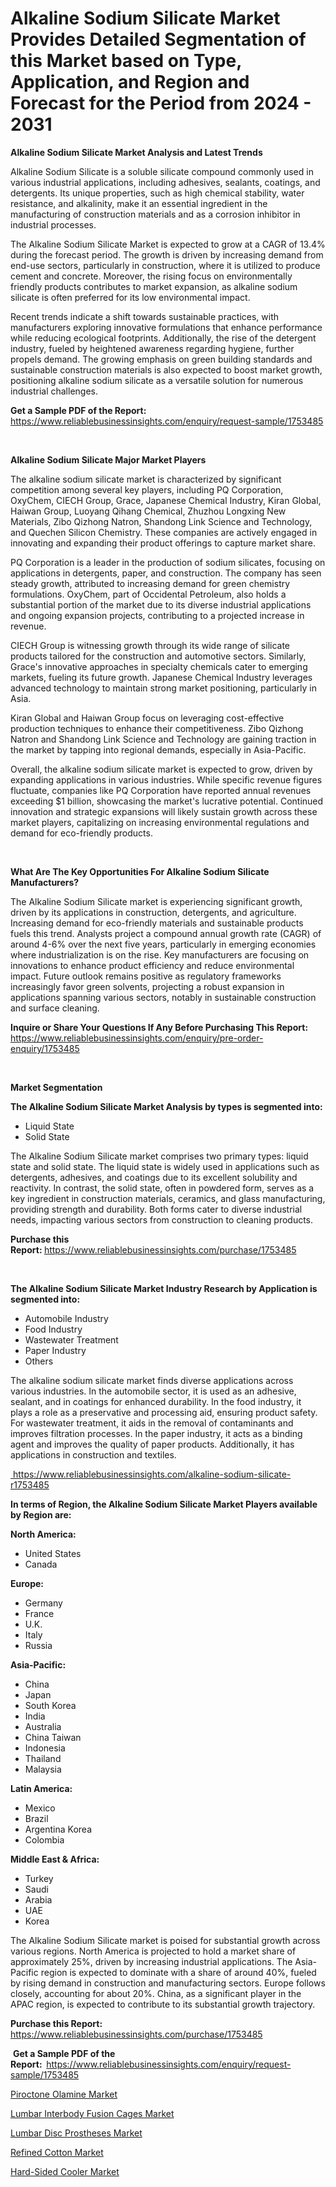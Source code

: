 <p><h1>Alkaline Sodium Silicate Market Provides Detailed Segmentation of this Market based on Type, Application, and Region and Forecast for the Period from 2024 - 2031</h1></p><p><strong>Alkaline Sodium Silicate Market Analysis and Latest Trends</strong></p>
<p><p>Alkaline Sodium Silicate is a soluble silicate compound commonly used in various industrial applications, including adhesives, sealants, coatings, and detergents. Its unique properties, such as high chemical stability, water resistance, and alkalinity, make it an essential ingredient in the manufacturing of construction materials and as a corrosion inhibitor in industrial processes.</p><p>The Alkaline Sodium Silicate Market is expected to grow at a CAGR of 13.4% during the forecast period. The growth is driven by increasing demand from end-use sectors, particularly in construction, where it is utilized to produce cement and concrete. Moreover, the rising focus on environmentally friendly products contributes to market expansion, as alkaline sodium silicate is often preferred for its low environmental impact.</p><p>Recent trends indicate a shift towards sustainable practices, with manufacturers exploring innovative formulations that enhance performance while reducing ecological footprints. Additionally, the rise of the detergent industry, fueled by heightened awareness regarding hygiene, further propels demand. The growing emphasis on green building standards and sustainable construction materials is also expected to boost market growth, positioning alkaline sodium silicate as a versatile solution for numerous industrial challenges.</p></p>
<p><strong>Get a Sample PDF of the Report:&nbsp;</strong> <a href="https://www.reliablebusinessinsights.com/enquiry/request-sample/1753485?utm_campaign=39&utm_medium=2&utm_source=Github&utm_content=ia&utm_term=10112024&utm_id=alkaline-sodium-silicate">https://www.reliablebusinessinsights.com/enquiry/request-sample/1753485</a></p>
<p>&nbsp;</p>
<p><strong>Alkaline Sodium Silicate Major Market Players</strong></p>
<p><p>The alkaline sodium silicate market is characterized by significant competition among several key players, including PQ Corporation, OxyChem, CIECH Group, Grace, Japanese Chemical Industry, Kiran Global, Haiwan Group, Luoyang Qihang Chemical, Zhuzhou Longxing New Materials, Zibo Qizhong Natron, Shandong Link Science and Technology, and Quechen Silicon Chemistry. These companies are actively engaged in innovating and expanding their product offerings to capture market share.</p><p>PQ Corporation is a leader in the production of sodium silicates, focusing on applications in detergents, paper, and construction. The company has seen steady growth, attributed to increasing demand for green chemistry formulations. OxyChem, part of Occidental Petroleum, also holds a substantial portion of the market due to its diverse industrial applications and ongoing expansion projects, contributing to a projected increase in revenue.</p><p>CIECH Group is witnessing growth through its wide range of silicate products tailored for the construction and automotive sectors. Similarly, Grace's innovative approaches in specialty chemicals cater to emerging markets, fueling its future growth. Japanese Chemical Industry leverages advanced technology to maintain strong market positioning, particularly in Asia.</p><p>Kiran Global and Haiwan Group focus on leveraging cost-effective production techniques to enhance their competitiveness. Zibo Qizhong Natron and Shandong Link Science and Technology are gaining traction in the market by tapping into regional demands, especially in Asia-Pacific.</p><p>Overall, the alkaline sodium silicate market is expected to grow, driven by expanding applications in various industries. While specific revenue figures fluctuate, companies like PQ Corporation have reported annual revenues exceeding $1 billion, showcasing the market's lucrative potential. Continued innovation and strategic expansions will likely sustain growth across these market players, capitalizing on increasing environmental regulations and demand for eco-friendly products.</p></p>
<p>&nbsp;</p>
<p><strong>What Are The Key Opportunities For Alkaline Sodium Silicate Manufacturers?</strong></p>
<p><p>The Alkaline Sodium Silicate market is experiencing significant growth, driven by its applications in construction, detergents, and agriculture. Increasing demand for eco-friendly materials and sustainable products fuels this trend. Analysts project a compound annual growth rate (CAGR) of around 4-6% over the next five years, particularly in emerging economies where industrialization is on the rise. Key manufacturers are focusing on innovations to enhance product efficiency and reduce environmental impact. Future outlook remains positive as regulatory frameworks increasingly favor green solvents, projecting a robust expansion in applications spanning various sectors, notably in sustainable construction and surface cleaning.</p></p>
<p><strong>Inquire or Share Your Questions If Any Before Purchasing This Report:</strong> <a href="https://www.reliablebusinessinsights.com/enquiry/pre-order-enquiry/1753485?utm_campaign=39&utm_medium=2&utm_source=Github&utm_content=ia&utm_term=10112024&utm_id=alkaline-sodium-silicate">https://www.reliablebusinessinsights.com/enquiry/pre-order-enquiry/1753485</a></p>
<p>&nbsp;</p>
<p><strong>Market Segmentation</strong></p>
<p><strong>The Alkaline Sodium Silicate Market Analysis by types is segmented into:</strong></p>
<p><ul><li>Liquid State</li><li>Solid State</li></ul></p>
<p><p>The Alkaline Sodium Silicate market comprises two primary types: liquid state and solid state. The liquid state is widely used in applications such as detergents, adhesives, and coatings due to its excellent solubility and reactivity. In contrast, the solid state, often in powdered form, serves as a key ingredient in construction materials, ceramics, and glass manufacturing, providing strength and durability. Both forms cater to diverse industrial needs, impacting various sectors from construction to cleaning products.</p></p>
<p><strong>Purchase this Report:&nbsp;</strong><a href="https://www.reliablebusinessinsights.com/purchase/1753485?utm_campaign=39&utm_medium=2&utm_source=Github&utm_content=ia&utm_term=10112024&utm_id=alkaline-sodium-silicate">https://www.reliablebusinessinsights.com/purchase/1753485</a></p>
<p>&nbsp;</p>
<p><strong>The Alkaline Sodium Silicate Market Industry Research by Application is segmented into:</strong></p>
<p><ul><li>Automobile Industry</li><li>Food Industry</li><li>Wastewater Treatment</li><li>Paper Industry</li><li>Others</li></ul></p>
<p><p>The alkaline sodium silicate market finds diverse applications across various industries. In the automobile sector, it is used as an adhesive, sealant, and in coatings for enhanced durability. In the food industry, it plays a role as a preservative and processing aid, ensuring product safety. For wastewater treatment, it aids in the removal of contaminants and improves filtration processes. In the paper industry, it acts as a binding agent and improves the quality of paper products. Additionally, it has applications in construction and textiles.</p></p>
<p><a href="https://www.reliablebusinessinsights.com/alkaline-sodium-silicate-r1753485?utm_campaign=39&utm_medium=2&utm_source=Github&utm_content=ia&utm_term=10112024&utm_id=alkaline-sodium-silicate">&nbsp;https://www.reliablebusinessinsights.com/alkaline-sodium-silicate-r1753485</a></p>
<p><strong>In terms of Region, the Alkaline Sodium Silicate Market Players available by Region are:</strong></p>
<p>
    <p> <strong> North America: </strong>
        <ul>
            <li>United States</li>
            <li>Canada</li>
        </ul>
        </p> 
    <p> <strong> Europe: </strong>
        <ul>
            <li>Germany</li>
            <li>France</li>
            <li>U.K.</li>
            <li>Italy</li>
            <li>Russia</li>
        </ul>
        </p> 
    <p> <strong> Asia-Pacific: </strong>
        <ul>
            <li>China</li>
            <li>Japan</li>
            <li>South Korea</li>
            <li>India</li>
            <li>Australia</li>
            <li>China Taiwan</li>
            <li>Indonesia</li>
            <li>Thailand</li>
            <li>Malaysia</li>
        </ul>
        </p> 
    <p> <strong> Latin America: </strong>
        <ul>
            <li>Mexico</li>
            <li>Brazil</li>
            <li>Argentina Korea</li>
            <li>Colombia</li>
        </ul>
        </p> 
    <p> <strong> Middle East & Africa: </strong>
        <ul>
            <li>Turkey</li>
            <li>Saudi</li>
            <li>Arabia</li>
            <li>UAE</li>
            <li>Korea</li>
        </ul>
    </p>
    </p>
<p><p>The Alkaline Sodium Silicate market is poised for substantial growth across various regions. North America is projected to hold a market share of approximately 25%, driven by increasing industrial applications. The Asia-Pacific region is expected to dominate with a share of around 40%, fueled by rising demand in construction and manufacturing sectors. Europe follows closely, accounting for about 20%. China, as a significant player in the APAC region, is expected to contribute to its substantial growth trajectory. </p></p>
<p><strong>Purchase this Report: </strong><a href="https://www.reliablebusinessinsights.com/purchase/1753485?utm_campaign=39&utm_medium=2&utm_source=Github&utm_content=ia&utm_term=10112024&utm_id=alkaline-sodium-silicate">https://www.reliablebusinessinsights.com/purchase/1753485</a></p>
<p>&nbsp;<strong>Get a Sample PDF of the Report:&nbsp;&nbsp;</strong><a href="https://www.reliablebusinessinsights.com/enquiry/request-sample/1753485?utm_campaign=39&utm_medium=2&utm_source=Github&utm_content=ia&utm_term=10112024&utm_id=alkaline-sodium-silicate">https://www.reliablebusinessinsights.com/enquiry/request-sample/1753485</a></p>
<p><strong></strong></p>
<p><p><a href="https://github.com/bramarquesw0f/Market-Research-Report-List-1/blob/main/piroctone-olamine-market.md?utm_campaign=39&utm_medium=2&utm_source=Github&utm_content=ia&utm_term=10112024&utm_id=alkaline-sodium-silicate">Piroctone Olamine Market</a></p><p><a href="https://issuu.com/reportprime-2/docs/lumbar-interbody-fusion-cages-marke_68a2cc07b274a5?utm_campaign=39&utm_medium=2&utm_source=Github&utm_content=ia&utm_term=10112024&utm_id=alkaline-sodium-silicate">Lumbar Interbody Fusion Cages Market</a></p><p><a href="https://issuu.com/reportprime-2/docs/lumbar-disc-prostheses-market-size-_420ef9b98b350e?utm_campaign=39&utm_medium=2&utm_source=Github&utm_content=ia&utm_term=10112024&utm_id=alkaline-sodium-silicate">Lumbar Disc Prostheses Market</a></p><p><a href="https://github.com/birroctaymonyj/Market-Research-Report-List-1/blob/main/refined-cotton-market.md?utm_campaign=39&utm_medium=2&utm_source=Github&utm_content=ia&utm_term=10112024&utm_id=alkaline-sodium-silicate">Refined Cotton Market</a></p><p><a href="https://www.linkedin.com/pulse/market-leaders-laggards-global-hard-sided-cooler-trends-mblrc?utm_campaign=39&utm_medium=2&utm_source=Github&utm_content=ia&utm_term=10112024&utm_id=alkaline-sodium-silicate">Hard-Sided Cooler Market</a></p></p>